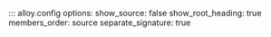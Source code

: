::: alloy.config
    options:
      show_source: false
      show_root_heading: true
      members_order: source
      separate_signature: true

